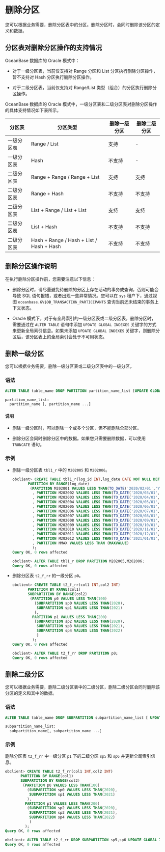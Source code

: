 # 删除分区

您可以根据业务需要，删除分区表中的分区。删除分区时，会同时删除该分区的定义和数据。

## 分区表对删除分区操作的支持情况

OceanBase 数据库的 Oracle 模式中：

* 对于一级分区表，当前仅支持对 Range 分区和 List 分区执行删除分区操作，暂不支持对 Hash 分区执行删除分区操作。

* 对于二级分区表，当前仅支持对 Range/List 类型（组合）的分区执行删除分区操作。

OceanBase 数据库的 Oracle 模式中，一级分区表和二级分区表对删除分区操作的具体支持情况如下表所示。

| 分区表 |     分区类型                   | 删除一级分区 | 删除二级分区 |
|-------|------------------------------------------|--------|--------|
| 一级分区表 | Range / List                             | 支持     | -      |
| 一级分区表 | Hash                                     | 不支持    | -      |
| 二级分区表 | Range + Range / Range + List             | 支持     | 支持     |
| 二级分区表 | Range + Hash                             | 不支持    | 不支持    |
| 二级分区表 | List + Range / List + List               | 支持     | 支持     |
| 二级分区表 | List + Hash                              | 不支持    | 不支持    |
| 二级分区表 | Hash + Range / Hash + List / Hash + Hash | 不支持    | 不支持    |

## 删除分区操作说明

在执行删除分区操作前，您需要注意以下信息：

* 删除分区时，请尽量避免待删除的分区上存在活动的事务或查询，否则可能会导致 SQL 语句报错，或者出现一些异常情况。您可以在 `sys` 租户下，通过视图 `oceanbase.GV$OB_TRANSACTION_PARTICIPANTS` 查询当前还未结束的事务上下文状态。

* Oracle 模式下，对于有全局索引的一级分区表或二级分区表，删除分区时，需要通过在 `ALTER TABLE` 语句中添加 `UPDATE GLOBAL INDEXES` 关键字的方式来更新全局索引信息。如果未添加 `UPDATE GLOBAL INDEXES` 关键字，则删除分区后，该分区表上的全局索引会处于不可用状态。

## 删除一级分区

您可以根据业务需要，删除一级分区表或二级分区表中的一级分区。

### 语法

```sql
ALTER TABLE table_name DROP PARTITION partition_name_list [UPDATE GLOBAL INDEXES];

partition_name_list:
  partition_name [, partition_name ...]
```

  <main id="notice" type='explain'>
    <h4>说明</h4>
    <ul>
    <li>
    <p>删除一级分区时，可以删除一个或多个分区，但不能删除全部分区。</p>
    </li>
    <li>
    <p>删除分区会同时删除分区中的数据。如果您只需要删除数据，可以使用 <code>TRUNCATE</code> 语句。</p>
    </li>
    </ul>
  </main>

### 示例

* 删除一级分区表 `tbl1_r` 中的 `M202005` 和 `M202006`。

  ```sql
  obclient> CREATE TABLE tbl1_r(log_id INT,log_date DATE NOT NULL DEFAULT SYSDATE)
         PARTITION BY RANGE(log_date) 
          (PARTITION M202001 VALUES LESS THAN(TO_DATE('2020/02/01','YYYY/MM/DD'))
           , PARTITION M202002 VALUES LESS THAN(TO_DATE('2020/03/01','YYYY/MM/DD'))
           , PARTITION M202003 VALUES LESS THAN(TO_DATE('2020/04/01','YYYY/MM/DD'))
           , PARTITION M202004 VALUES LESS THAN(TO_DATE('2020/05/01','YYYY/MM/DD'))
           , PARTITION M202005 VALUES LESS THAN(TO_DATE('2020/06/01','YYYY/MM/DD'))
           , PARTITION M202006 VALUES LESS THAN(TO_DATE('2020/07/01','YYYY/MM/DD'))
           , PARTITION M202007 VALUES LESS THAN(TO_DATE('2020/08/01','YYYY/MM/DD'))
           , PARTITION M202008 VALUES LESS THAN(TO_DATE('2020/09/01','YYYY/MM/DD'))
           , PARTITION M202009 VALUES LESS THAN(TO_DATE('2020/10/01','YYYY/MM/DD'))
           , PARTITION M202010 VALUES LESS THAN(TO_DATE('2020/11/01','YYYY/MM/DD'))
           , PARTITION M202011 VALUES LESS THAN(TO_DATE('2020/12/01','YYYY/MM/DD'))
           , PARTITION M202012 VALUES LESS THAN(TO_DATE('2021/01/01','YYYY/MM/DD'))
           , PARTITION MMAX VALUES LESS THAN (MAXVALUE)
           );
  Query OK, 0 rows affected
  
  obclient> ALTER TABLE tbl1_r DROP PARTITION M202005,M202006;
  Query OK, 0 rows affected
  ```

* 删除分区表 `t2_f_rr` 的一级分区 `p0`。

  ```sql
  obclient> CREATE TABLE t2_f_rr(col1 INT,col2 INT)
         PARTITION BY RANGE(col1)
         SUBPARTITION BY RANGE(col2)
          (PARTITION p0 VALUES LESS THAN(100)
            (SUBPARTITION sp0 VALUES LESS THAN(2020),
             SUBPARTITION sp1 VALUES LESS THAN(2021)
            ),
           PARTITION p1 VALUES LESS THAN(200)
            (SUBPARTITION sp2 VALUES LESS THAN(2020),
             SUBPARTITION sp3 VALUES LESS THAN(2021),
             SUBPARTITION sp4 VALUES LESS THAN(2022)
             )
           );
  Query OK, 0 rows affected
  
  obclient> ALTER TABLE t2_f_rr DROP PARTITION p0;
  Query OK, 0 rows affected
  ```

## 删除二级分区

您可以根据业务需要，删除二级分区表中的二级分区，删除二级分区会同时删除该分区的定义和其中的数据。

### 语法

```sql
ALTER TABLE table_name DROP SUBPARTITION subpartition_name_list [ UPDATE GLOBAL INDEXES ];

subpartition_name_list:
  subpartition_name[, subpartition_name ...]
```

### 示例

删除分区表 `t2_f_rr` 中一级分区 `p1` 下的二级分区 `sp5` 和 `sp6` 并更新全局索引信息。

```sql
obclient> CREATE TABLE t2_f_rr(col1 INT,col2 INT)
       PARTITION BY RANGE(col1)
       SUBPARTITION BY RANGE(col2)
        (PARTITION p0 VALUES LESS THAN(100)
          (SUBPARTITION sp0 VALUES LESS THAN(2020),
           SUBPARTITION sp1 VALUES LESS THAN(2021)
          ),
         PARTITION p1 VALUES LESS THAN(200)
          (SUBPARTITION sp2 VALUES LESS THAN(2020),
           SUBPARTITION sp3 VALUES LESS THAN(2021),
           SUBPARTITION sp4 VALUES LESS THAN(2022)
           )
         );
Query OK, 0 rows affected

obclient> ALTER TABLE t2_f_rr DROP SUBPARTITION sp5,sp6 UPDATE GLOBAL INDEXES;
Query OK, 0 rows affected
```
